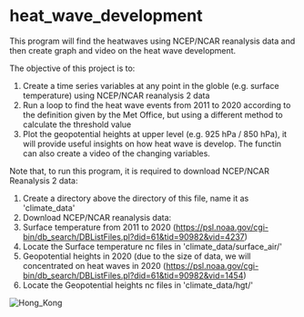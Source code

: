 # heat_wave_development
This program will find the heatwaves using NCEP/NCAR reanalysis data and then create graph and video on the heat wave development.

The objective of this project is to:
1) Create a time series variables at any point in the globle
   (e.g. surface temperature) using NCEP/NCAR reanalysis 2 data
2) Run a loop to find the heat wave events from 2011 to 2020 according to the 
   definition given by the Met Office, but using a different method to calculate the threshold value
3) Plot the geopotential heights at upper level (e.g. 925 hPa / 850 hPa), it will provide 
   useful insights on how heat wave is develop. The functin can also create a video of the changing
   variables.
   
Note that, to run this program, it is required to download NCEP/NCAR Reanalysis 2 data:
1) Create a directory above the directory of this file, name it as 'climate_data'
2) Download NCEP/NCAR reanalysis data:
3) Surface temperature from 2011 to 2020 
    (https://psl.noaa.gov/cgi-bin/db_search/DBListFiles.pl?did=61&tid=90982&vid=4237)
4) Locate the Surface temperature nc files in 'climate_data/surface_air/'
5) Geopotential heights in 2020 (due to the size of data, we will concentrated on heat waves in 2020
    (https://psl.noaa.gov/cgi-bin/db_search/DBListFiles.pl?did=61&tid=90982&vid=1454)
6) Locate the Geopotential heights nc files in 'climate_data/hgt/'


![Hong_Kong](https://github.com/calvinccs/heat_wave_development/tree/main/Heat_wave_2020_06_19_HongKong/hw_012.png)
